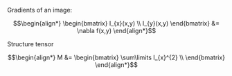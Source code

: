 
Gradients of an image:

$$\begin{align*}
   \begin{bmatrix} I_{x}(x,y) \\ I_{y}(x,y) \end{bmatrix} &= \nabla f(x,y)
\end{align*}$$

Structure tensor

$$\begin{align*}
M &= \begin{bmatrix} \sum\limits I_{x}^{2} \\   \end{bmatrix}
\end{align*}$$



